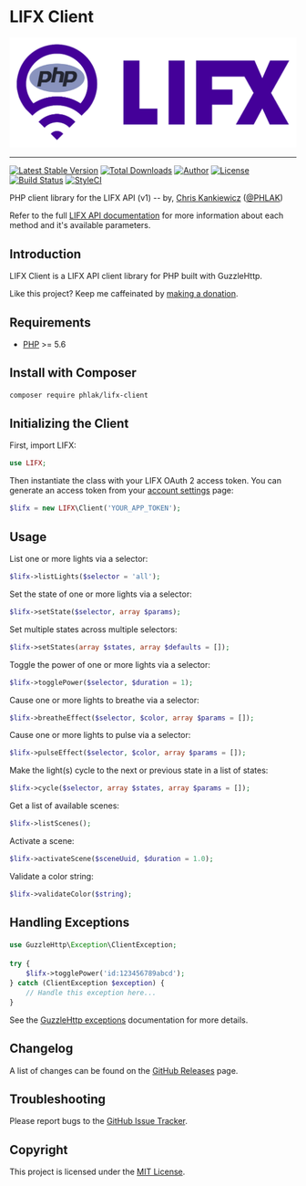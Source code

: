 LIFX Client
===========

![LIFX](lifx-php.png)

-----

[![Latest Stable Version](https://img.shields.io/packagist/v/PHLAK/lifx-client.svg)](https://packagist.org/packages/PHLAK/lifx-client)
[![Total Downloads](https://img.shields.io/packagist/dt/PHLAK/lifx-client.svg)](https://packagist.org/packages/PHLAK/lifx-client)
[![Author](https://img.shields.io/badge/author-Chris%20Kankiewicz-blue.svg)](https://www.ChrisKankiewicz.com)
[![License](https://img.shields.io/packagist/l/PHLAK/lifx-client.svg)](https://packagist.org/packages/PHLAK/lifx-client)
[![Build Status](https://img.shields.io/travis/PHLAK/lifx-client.svg)](https://travis-ci.org/PHLAK/lifx-client)
[![StyleCI](https://styleci.io/repos/82958655/shield?branch=master)](https://styleci.io/repos/82958655)

PHP client library for the LIFX API (v1) -- by, [Chris Kankiewicz](https://www.ChrisKankiewicz.com) ([@PHLAK](https://twitter.com/PHLAK))

Refer to the full [LIFX API documentation](https://api.developer.lifx.com)
for more information about each method and it's available parameters.

Introduction
------------

LIFX Client is a LIFX API client library for PHP built with GuzzleHttp.

Like this project? Keep me caffeinated by [making a donation](https://paypal.me/ChrisKankiewicz).

Requirements
------------

  - [PHP](https://php.net) >= 5.6

Install with Composer
---------------------

```bash
composer require phlak/lifx-client
```

Initializing the Client
-----------------------

First, import LIFX:

```php
use LIFX;
```

Then instantiate the class with your LIFX OAuth 2 access token. You can generate
an access token from your [account settings](https://cloud.lifx.com/settings)
page:

```php
$lifx = new LIFX\Client('YOUR_APP_TOKEN');
```

Usage
-----

List one or more lights via a selector:

```php
$lifx->listLights($selector = 'all');
```

Set the state of one or more lights via a selector:

```php
$lifx->setState($selector, array $params);
```

Set multiple states across multiple selectors:

```php
$lifx->setStates(array $states, array $defaults = []);
```

Toggle the power of one or more lights via a selector:

```php
$lifx->togglePower($selector, $duration = 1);
```

Cause one or more lights to breathe via a selector:

```php
$lifx->breatheEffect($selector, $color, array $params = []);
```

Cause one or more lights to pulse via a selector:

```php
$lifx->pulseEffect($selector, $color, array $params = []);
```

Make the light(s) cycle to the next or previous state in a list of states:

```php
$lifx->cycle($selector, array $states, array $params = []);
```

Get a list of available scenes:

```php
$lifx->listScenes();
```

Activate a scene:

```php
$lifx->activateScene($sceneUuid, $duration = 1.0);
```

Validate a color string:

```php
$lifx->validateColor($string);
```

Handling Exceptions
-------------------

```php
use GuzzleHttp\Exception\ClientException;

try {
    $lifx->togglePower('id:123456789abcd');
} catch (ClientException $exception) {
    // Handle this exception here...
}
```

See the [GuzzleHttp exceptions](http://docs.guzzlephp.org/en/latest/quickstart.html#exceptions)
documentation for more details.

Changelog
---------

A list of changes can be found on the [GitHub Releases](https://github.com/PHLAK/lifx-client/releases) page.

Troubleshooting
---------------

Please report bugs to the [GitHub Issue Tracker](https://github.com/PHLAK/lifx-client/issues).

Copyright
---------

This project is licensed under the [MIT License](https://github.com/PHLAK/lifx-client/blob/master/LICENSE).
